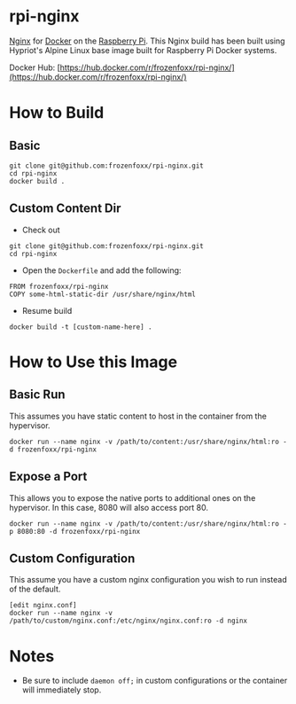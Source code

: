 # rpi-nginx
[Nginx](https://www.nginx.com/) for [Docker](https://www.docker.com) on the [Raspberry Pi](https://www.raspberrypi.org).  This Nginx build has been built using Hypriot's Alpine Linux base image built for Raspberry Pi Docker systems.

Docker Hub: [https://hub.docker.com/r/frozenfoxx/rpi-nginx/](https://hub.docker.com/r/frozenfoxx/rpi-nginx/)

# How to Build
## Basic
```
git clone git@github.com:frozenfoxx/rpi-nginx.git
cd rpi-nginx
docker build .
```

## Custom Content Dir
* Check out
```
git clone git@github.com:frozenfoxx/rpi-nginx.git
cd rpi-nginx
```
* Open the `Dockerfile` and add the following:
```
FROM frozenfoxx/rpi-nginx
COPY some-html-static-dir /usr/share/nginx/html
```
* Resume build
```
docker build -t [custom-name-here] .
```

# How to Use this Image
##  Basic Run
This assumes you have static content to host in the container from the hypervisor.
```
docker run --name nginx -v /path/to/content:/usr/share/nginx/html:ro -d frozenfoxx/rpi-nginx
```

## Expose a Port
This allows you to expose the native ports to additional ones on the hypervisor.  In this case, 8080 will also access port 80.
```
docker run --name nginx -v /path/to/content:/usr/share/nginx/html:ro -p 8080:80 -d frozenfoxx/rpi-nginx
```
## Custom Configuration
This assume you have a custom nginx configuration you wish to run instead of the default.
```
[edit nginx.conf]
docker run --name nginx -v /path/to/custom/nginx.conf:/etc/nginx/nginx.conf:ro -d nginx
```

# Notes
* Be sure to include `daemon off;` in custom configurations or the container will immediately stop.
